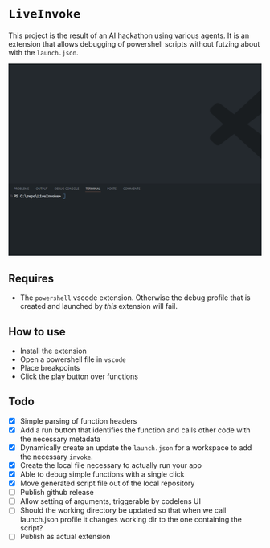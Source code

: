# `LiveInvoke`

This project is the result of an AI hackathon using various agents. It is an extension that allows debugging of powershell scripts without futzing about with the `launch.json`.

![Example](example.gif)

## Requires

- The `powershell` vscode extension. Otherwise the debug profile that is created and launched by _this_ extension will fail.

## How to use

- Install the extension
- Open a powershell file in `vscode`
- Place breakpoints
- Click the play button over functions

## Todo

- [x] Simple parsing of function headers
- [x] Add a run button that identifies the function and calls other code with the necessary metadata
- [x] Dynamically create an update the `launch.json` for a workspace to add the necessary `invoke`.
- [x] Create the local file necessary to actually run your app
- [x] Able to debug simple functions with a single click
- [x] Move generated script file out of the local repository
- [ ] Publish github release
- [ ] Allow setting of arguments, triggerable by codelens UI
- [ ] Should the working directory be updated so that when we call launch.json profile it changes working dir to the one containing the script?
- [ ] Publish as actual extension